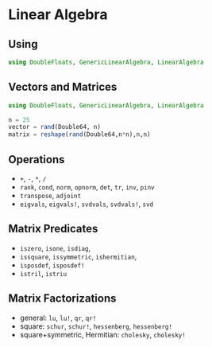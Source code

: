 # Linear Algebra

## Using

```julia
using DoubleFloats, GenericLinearAlgebra, LinearAlgebra
```

## Vectors and Matrices

```julia
using DoubleFloats, GenericLinearAlgebra, LinearAlgebra

n = 25
vector = rand(Double64, n)
matrix = reshape(rand(Double64,n*n),n,n)
```

## Operations

- `+`, `-`, `*`, `/`
- `rank`, `cond`, `norm`, `opnorm`, `det`, `tr`, `inv`, `pinv`
- `transpose`, `adjoint`
- `eigvals`, `eigvals!`, `svdvals`, `svdvals!`, `svd`

## Matrix Predicates

- `iszero`, `isone`, `isdiag`, 
- `issquare`, `issymmetric`, `ishermitian`, 
- `isposdef`, `isposdef!`
- `istril`, `istriu`

## Matrix Factorizations

- general: `lu`, `lu!`, `qr`, `qr!`
- square: `schur`, `schur!`, `hessenberg`, `hessenberg!`
- square+symmetric, Hermitian: `cholesky`, `cholesky!`
